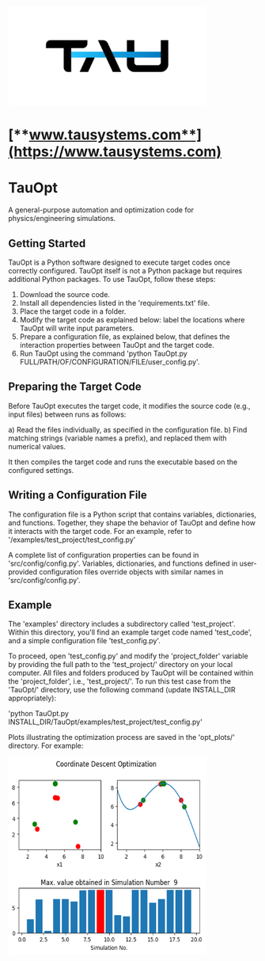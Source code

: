 
<img src="TAUSystemsLogo.png" width="400" height="200">

# [**www.tausystems.com**](https://www.tausystems.com)

# TauOpt

A general-purpose automation and optimization code for physics/engineering simulations.
	
## Getting Started

TauOpt is a Python software designed to execute target codes once correctly configured. TauOpt itself is not a Python package but requires additional Python packages. To use TauOpt, follow these steps: 

1. Download the source code.
2. Install all dependencies listed in the 'requirements.txt' file. 
3. Place the target code in a folder. 
4. Modify the target code as explained below: label the locations where TauOpt will write input parameters. 
5. Prepare a configuration file, as explained below, that defines the interaction properties between TauOpt and the target code. 
6. Run TauOpt using the command 'python TauOpt.py FULL/PATH/OF/CONFIGURATION/FILE/user_config.py'. 


## Preparing the Target Code

Before TauOpt executes the target code, it modifies the source code (e.g., input files) between runs as follows: 

a) Read the files individually, as specified in the configuration file.
b) Find matching strings (variable names a prefix), and replaced them with numerical values.

It then compiles the target code and runs the executable based on the configured settings.

## Writing a Configuration File
The configuration file is a Python script that contains variables, dictionaries, and functions. Together, they shape the behavior of TauOpt and define how it interacts 
with the target code. For an example, refer to '/examples/test_project/test_config.py'

A complete list of configuration properties can be found in 'src/config/config.py'. Variables, dictionaries, and functions defined in user-provided configuration files override objects with similar names in 'src/config/config.py'. 

## Example
The 'examples' directory includes a subdirectory called 'test_project'. Within this directory, you'll find an example target code named 'test_code', and a simple configuration file 'test_config.py'. 

To proceed, open 'test_config.py' and modify the 'project_folder' variable by providing the full path to the 'test_project/' directory on your local computer. All files and folders produced by TauOpt will be contained within the 'project_folder', i.e., 'test_project/'. To run this test case from the 'TauOpt/' directory, use the following command (update INSTALL_DIR appropriately): 
        
'python TauOpt.py INSTALL_DIR/TauOpt/examples/test_project/test_config.py' 

Plots illustrating the optimization process are saved in the 'opt_plots/' directory. For example:    

<img src="img/19.png" width="400" height="400">

